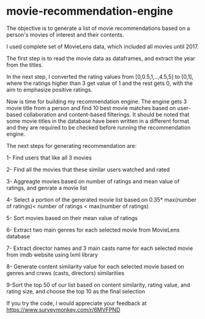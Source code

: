# movie-recommendation-engine
The objective is to generate a list of movie recommendations based on a person's movies of interest and their contents.

I used complete set of MovieLens data, which included all movies until 2017.

The first step is to read the movie data as dataframes, and extract the year from the titles.

In the next step, I converted the rating values from [0,0.5,1,..,4.5,5] to [0,1], where the ratings higher than 3 get value of 1 and the rest gets 0, with the aim to emphasize positive ratings.

Now is time for building my recommendation engine. The engine gets 3 movie title from a person and find 10 best movie matches based on user-based collaboration and content-based filterings. It should be noted that some movie titles in the database have been written in a different format and they are required to be checked before running the recommendation engine.

The next steps for generating recommendation are:

1- Find users that like all 3 movies

2- Find all the movies that these similar users watched and rated

3- Aggreagte movies based on number of ratings and mean value of ratings, and genrate a movie list

4- Select a portion of the generated movie list based on  0.35* max(number of ratings)< number of ratings < max(number of ratings)

5- Sort movies based on their mean value of ratings

6- Extract two main genres for each selected movie from MovieLens database

7- Extract director names and 3 main casts name for each selected movie from imdb website using lxml library

8- Generate content similarity value for each selected movie based on genres and crews (casts, directors) similarities

9-Sort the top 50 of our list based on content similarity, rating value, and rating size, and choose the top 10 as the final selection

If you try the code, I would appreciate your feedback at https://www.surveymonkey.com/r/6MVFPND

